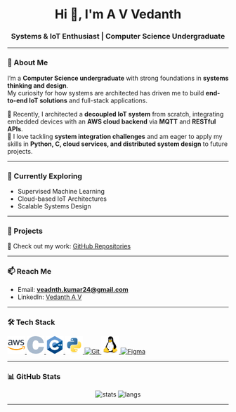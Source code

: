 <h1 align="center">Hi 👋, I'm A V Vedanth</h1>
<h3 align="center">Systems & IoT Enthusiast | Computer Science Undergraduate</h3>

---

### 🚀 About Me  
I’m a **Computer Science undergraduate** with strong foundations in **systems thinking and design**.  
My curiosity for how systems are architected has driven me to build **end-to-end IoT solutions** and full-stack applications.  

🔹 Recently, I architected a **decoupled IoT system** from scratch, integrating embedded devices with an **AWS cloud backend** via **MQTT** and **RESTful APIs**.  
🔹 I love tackling **system integration challenges** and am eager to apply my skills in **Python, C, cloud services, and distributed system design** to future projects.  

---

### 🌱 Currently Exploring  
- Supervised Machine Learning  
- Cloud-based IoT Architectures  
- Scalable Systems Design  

---

### 📌 Projects  
📂 Check out my work: [GitHub Repositories](https://github.com/escape-kinetics)

---

### 📫 Reach Me  
- Email: **veadnth.kumar24@gmail.com**  
- LinkedIn: [Vedanth A V](https://www.linkedin.com/in/vedanth-a-v-137587260/)  

---

### 🛠️ Tech Stack  
<p align="left"> 
  <a href="https://aws.amazon.com" target="_blank"> <img src="https://raw.githubusercontent.com/devicons/devicon/master/icons/amazonwebservices/amazonwebservices-original-wordmark.svg" alt="AWS" width="40" height="40"/> </a>
  <a href="https://www.cprogramming.com/" target="_blank"> <img src="https://raw.githubusercontent.com/devicons/devicon/master/icons/c/c-original.svg" alt="C" width="40" height="40"/> </a>
  <a href="https://www.w3schools.com/cpp/" target="_blank"> <img src="https://raw.githubusercontent.com/devicons/devicon/master/icons/cplusplus/cplusplus-original.svg" alt="C++" width="40" height="40"/> </a>
  <a href="https://www.python.org" target="_blank"> <img src="https://raw.githubusercontent.com/devicons/devicon/master/icons/python/python-original.svg" alt="Python" width="40" height="40"/> </a>
  <a href="https://git-scm.com/" target="_blank"> <img src="https://www.vectorlogo.zone/logos/git-scm/git-scm-icon.svg" alt="Git" width="40" height="40"/> </a>
  <a href="https://www.linux.org/" target="_blank"> <img src="https://raw.githubusercontent.com/devicons/devicon/master/icons/linux/linux-original.svg" alt="Linux" width="40" height="40"/> </a>
  <a href="https://www.figma.com/" target="_blank"> <img src="https://www.vectorlogo.zone/logos/figma/figma-icon.svg" alt="Figma" width="40" height="40"/> </a>
</p>

---

### 📊 GitHub Stats  
<p align="center">
  <img src="https://github-readme-stats.vercel.app/api?username=escape-kinetics&show_icons=true&theme=tokyonight" alt="stats" height="160"/>
  <img src="https://github-readme-stats.vercel.app/api/top-langs/?username=escape-kinetics&layout=compact&theme=tokyonight" alt="langs" height="160"/>
</p>

---




